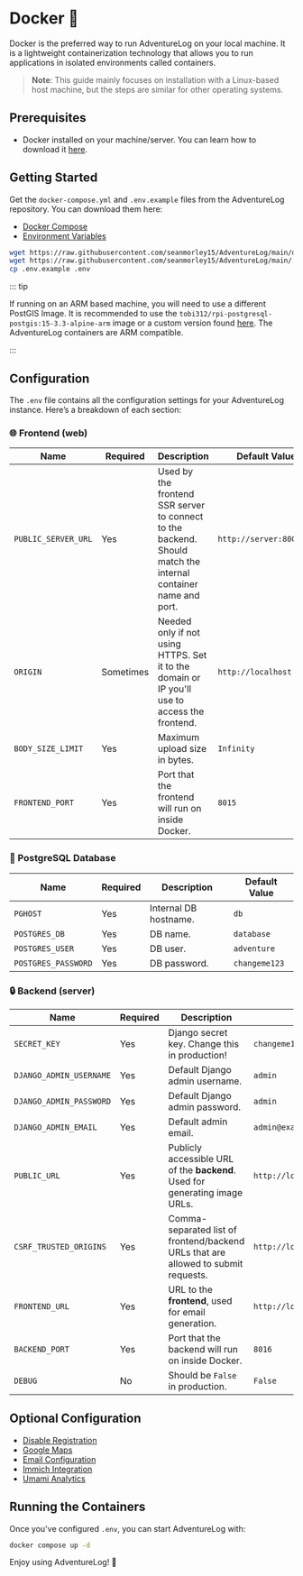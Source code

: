 # Docker 🐋

Docker is the preferred way to run AdventureLog on your local machine. It is a lightweight containerization technology that allows you to run applications in isolated environments called containers.

> **Note**: This guide mainly focuses on installation with a Linux-based host machine, but the steps are similar for other operating systems.

## Prerequisites

- Docker installed on your machine/server. You can learn how to download it [here](https://docs.docker.com/engine/install/).

## Getting Started

Get the `docker-compose.yml` and `.env.example` files from the AdventureLog repository. You can download them here:

- [Docker Compose](https://github.com/seanmorley15/AdventureLog/blob/main/docker-compose.yml)
- [Environment Variables](https://github.com/seanmorley15/AdventureLog/blob/main/.env.example)

```bash
wget https://raw.githubusercontent.com/seanmorley15/AdventureLog/main/docker-compose.yml
wget https://raw.githubusercontent.com/seanmorley15/AdventureLog/main/.env.example
cp .env.example .env
```

::: tip

If running on an ARM based machine, you will need to use a different PostGIS Image. It is recommended to use the `tobi312/rpi-postgresql-postgis:15-3.3-alpine-arm` image or a custom version found [here](https://hub.docker.com/r/tobi312/rpi-postgresql-postgis/tags). The AdventureLog containers are ARM compatible.

:::

## Configuration

The `.env` file contains all the configuration settings for your AdventureLog instance. Here’s a breakdown of each section:

### 🌐 Frontend (web)

| Name                | Required  | Description                                                                                                   | Default Value           |
| ------------------- | --------- | ------------------------------------------------------------------------------------------------------------- | ----------------------- |
| `PUBLIC_SERVER_URL` | Yes       | Used by the frontend SSR server to connect to the backend. Should match the internal container name and port. | `http://server:8000`    |
| `ORIGIN`            | Sometimes | Needed only if not using HTTPS. Set it to the domain or IP you'll use to access the frontend.                 | `http://localhost:8015` |
| `BODY_SIZE_LIMIT`   | Yes       | Maximum upload size in bytes.                                                                                 | `Infinity`              |
| `FRONTEND_PORT`     | Yes       | Port that the frontend will run on inside Docker.                                                             | `8015`                  |

### 🐘 PostgreSQL Database

| Name                | Required | Description           | Default Value |
| ------------------- | -------- | --------------------- | ------------- |
| `PGHOST`            | Yes      | Internal DB hostname. | `db`          |
| `POSTGRES_DB`       | Yes      | DB name.              | `database`    |
| `POSTGRES_USER`     | Yes      | DB user.              | `adventure`   |
| `POSTGRES_PASSWORD` | Yes      | DB password.          | `changeme123` |

### 🔒 Backend (server)

| Name                    | Required | Description                                                                        | Default Value                                 |
| ----------------------- | -------- | ---------------------------------------------------------------------------------- | --------------------------------------------- |
| `SECRET_KEY`            | Yes      | Django secret key. Change this in production!                                      | `changeme123`                                 |
| `DJANGO_ADMIN_USERNAME` | Yes      | Default Django admin username.                                                     | `admin`                                       |
| `DJANGO_ADMIN_PASSWORD` | Yes      | Default Django admin password.                                                     | `admin`                                       |
| `DJANGO_ADMIN_EMAIL`    | Yes      | Default admin email.                                                               | `admin@example.com`                           |
| `PUBLIC_URL`            | Yes      | Publicly accessible URL of the **backend**. Used for generating image URLs.        | `http://localhost:8016`                       |
| `CSRF_TRUSTED_ORIGINS`  | Yes      | Comma-separated list of frontend/backend URLs that are allowed to submit requests. | `http://localhost:8016,http://localhost:8015` |
| `FRONTEND_URL`          | Yes      | URL to the **frontend**, used for email generation.                                | `http://localhost:8015`                       |
| `BACKEND_PORT`          | Yes      | Port that the backend will run on inside Docker.                                   | `8016`                                        |
| `DEBUG`                 | No       | Should be `False` in production.                                                   | `False`                                       |

## Optional Configuration

- [Disable Registration](../configuration/disable_registration.md)
- [Google Maps](../configuration/google_maps_integration.md)
- [Email Configuration](../configuration/email.md)
- [Immich Integration](../configuration/immich_integration.md)
- [Umami Analytics](../configuration/analytics.md)

## Running the Containers

Once you've configured `.env`, you can start AdventureLog with:

```bash
docker compose up -d
```

Enjoy using AdventureLog! 🎉
